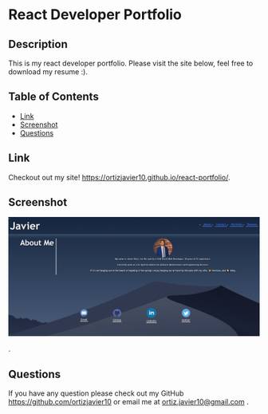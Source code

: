 # React Developer Portfolio

## Description
This is my react developer portfolio. Please visit the site below, feel free to download my resume :).
## Table of Contents
* [Link](#link)
* [Screenshot](#Scrrenshot)
* [Questions](#questions)


## Link
Checkout out my site!
https://ortizjavier10.github.io/react-portfolio/.


## Screenshot
<img src="./src/assets/developer portfolio react.JPG" >


.

## Questions
If you have any question please check out my GitHub https://github.com/ortizjavier10 or email me at ortiz.javier10@gmail.com .



